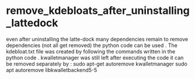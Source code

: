 # remove_kdebloats_after_uninstalling_lattedock
even after uninstalling the latte-dock many dependencies remain 
to remove dependencies (not all get removed) the python code can be used . The kdebloat.txt file was created by following the commands
written in the python code . kwalletmanager was still left after 
executing the code it can be removed separately by :
sudo apt-get autoremove kwalletmanager
sudo apt autoremove libkwalletbackend5-5
